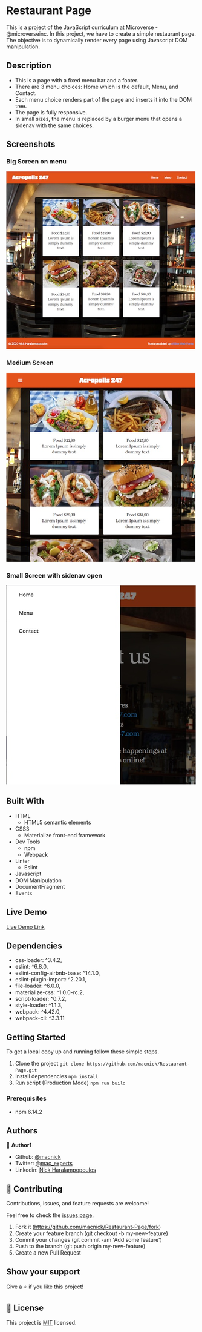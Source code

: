 # Restaurant Page

This is a project of the JavaScript curriculum at Microverse - @microverseinc.
In this project, we have to create a simple restaurant page. The objective is to dynamically render every page using Javascript DOM manipulation.

## Description

- This is a page with a fixed menu bar and a footer.
- There are 3 menu choices: Home which is the default, Menu, and Contact.
- Each menu choice renders part of the page and inserts it into the DOM tree.
- The page is fully responsive.
- In small sizes, the menu is replaced by a burger menu that opens a sidenav with the same choices.

## Screenshots

### Big Screen on menu

<img src="dist/img/big.jpg" alt="Big screen on menu" >

### Medium Screen

<img src="dist/img/medium.jpg" alt="Medium screen on menu" >

### Small Screen with sidenav open

<img src="dist/img/smallwsidnav.jpg" alt="Small screen on contact with sidenav open">

## Built With

- HTML
  - HTML5 semantic elements
- CSS3
  - Materialize front-end framework
- Dev Tools
  - npm
  - Webpack
- Linter
  - Eslint
- Javascript
- DOM Manipulation
- DocumentFragment
- Events

## Live Demo

[Live Demo Link](https://macnick.github.io/Restaurant-Page/)

## Dependencies

- css-loader: ^3.4.2,
- eslint: ^6.8.0,
- eslint-config-airbnb-base: ^14.1.0,
- eslint-plugin-import: ^2.20.1,
- file-loader: ^6.0.0,
- materialize-css: ^1.0.0-rc.2,
- script-loader: ^0.7.2,
- style-loader: ^1.1.3,
- webpack: ^4.42.0,
- webpack-cli: ^3.3.11

## Getting Started

To get a local copy up and running follow these simple steps.

1. Clone the project
   `git clone https://github.com/macnick/Restaurant-Page.git`
2. Install dependencies `npm install`
3. Run script (Production Mode) `npm run build`

### Prerequisites

- npm 6.14.2

## Authors

👤 **Author1**

- Github: [@macnick](https://github.com/macnick)
- Twitter: [@mac_experts](https://twitter.com/mac_experts)
- Linkedin: [Nick Haralampopoulos](https://www.linkedin.com/in/nick-haralampopoulos-26a55412a/)

## 🤝 Contributing

Contributions, issues, and feature requests are welcome!

Feel free to check the [issues page](https://github.com/macnick/Restaurant-Page/issues).

1. Fork it (https://github.com/macnick/Restaurant-Page/fork)
2. Create your feature branch (git checkout -b my-new-feature)
3. Commit your changes (git commit -am 'Add some feature')
4. Push to the branch (git push origin my-new-feature)
5. Create a new Pull Request

## Show your support

Give a ⭐️ if you like this project!

## 📝 License

This project is [MIT](lic.url) licensed.
